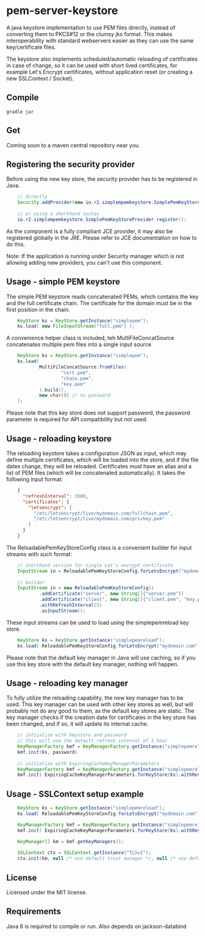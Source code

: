 # pem-server-keystore

A java keystore implementation to use PEM files directly, instead of converting them to PKCS#12 or the clumsy jks format. This makes interoperability with standard webservers easier as they can use the same key/certificate files.

The keystore also implements scheduled/automatic reloading of certificates in case of change, so it can be used with short lived certificates, for example Let's Encrypt certificates, without application reset (or creating a new SSLContext / Socket).
 
## Compile

```
gradle jar
```

## Get

Coming soon to a maven central repository near you.

## Registering the security provider

Before using the new key store, the security provider has to be registered in Java.

```java
    // directly
    Security.addProvider(new io.r2.simplempemkeystore.SimplePemKeyStoreProvider());
    
    // or using a shorthand syntax
    io.r2.simplempemkeystore.SimplePemKeyStoreProvider.register();
```

As the component is a fully compliant JCE provider, it may also be registered globally in the JRE. Please refer to JCE documentation on how to do this.

Note: If the application is running under Security manager which is not allowing adding new providers, you can't use this component.

## Usage - simple PEM keystore

The simple PEM keystore reads concatenated PEMs, which contains the key and the full certificate chain. The certificate for the domain must be in the first position in the chain.

```java
    KeyStore ks = KeyStore.getInstance("simplepem");
    ks.load( new FileInputStream("full.pem") );
```

A convenience helper class is included, teh MultiFileConcatSource concatenates multiple pem files into a single input source

```java
    KeyStore ks = KeyStore.getInstance("simplepem");
    ks.load(
            MultiFileConcatSource.fromFiles(
                    "cert.pem",
                    "chain.pem",
                    "key.pem"
            ).build(),
            new char[0] // no password
    );
```

Please note that this key store does not support password, the password parameter is required for API compatibility but not used.

## Usage - reloading keystore

The reloading keystore takes a configuration JSON as input, which may define multiple certificates, which will be loaded into the store, and if the file dates change, they will be reloaded. Certificates must have an alias and a list of PEM files (which will be concatenated automatically). It takes the following input format:

```JSON
    {
      "refreshInterval": 3600,
      "certificates": {
        "letsencrypt": [
          "/etc/letsencrypt/live/mydomain.com/fullchain.pem",
          "/etc/letsencrypt/live/mydomain.com/privkey.pem"
        ]
      }
    }
```

The ReloadablePemKeyStoreConfig class is a convenient builder for input streams with such format:

```java
    // shorthand version for single Let's encrypt certificate
    InputStream in = ReloadablePemKeyStoreConfig.forLetsEncrypt("mydomain.com").asInputStream()
    
    // builder
    InputStream in = new ReloadablePemKeyStoreConfig()
            .addCertificate("server", new String[]{"server.pem"})
            .addCertificate("client", new String[]{"client.pem", "key.pem"})
            .withRefreshInterval(5)
            .asInputStream();    
```

These input streams can be used to load using the simplepemreload key store.

``` java
    KeyStore ks = KeyStore.getInstance("simplepemreload");
    ks.load( ReloadablePemKeyStoreConfig.forLetsEncrypt("mydomain.com").withRefreshInterval(60).asInputStream() );
```

Please note that the default key manager in Java will use caching, so if you use this key store with the default key manager, nothing will happen.

## Usage - reloading key manager

To fully utilize the reloading capability, the new key manager has to be used. This key manager can be used with other key stores as well, but will probably not do any good to them, as the default key stores are static. The key manager checks if the creation date for certificates in the key store has been changed, and if so, it will update its internal cache. 

```java
    // intiialize with keystore and password
    // this will use the default refresh interval of 1 hour
    KeyManagerFactory kmf = KeyManagerFactory.getInstance("simplepemreload");
    kmf.init(ks, password)
    
    // initialize with ExpiringCacheKeyManagerParameters
    KeyManagerFactory kmf = KeyManagerFactory.getInstance("simplepemreload");
    kmf.init( ExpiringCacheKeyManagerParameters.forKeyStore(ks).withRevalidation(60) );
```

## Usage - SSLContext setup example

```java
    KeyStore ks = KeyStore.getInstance("simplepemreload");
    ks.load( ReloadablePemKeyStoreConfig.forLetsEncrypt("mydomain.com").withRefreshInterval(60).asInputStream() );

    KeyManagerFactory kmf = KeyManagerFactory.getInstance("simplepemreload");
    kmf.init( ExpiringCacheKeyManagerParameters.forKeyStore(ks).withRevalidation(60) );

    KeyManager[] km = kmf.getKeyManagers();
    
    SSLContext ctx = SSLContext.getInstance("TLSv1");
    ctx.init(km, null /* use default trust manager */, null /* use default secure random */);       
```

## License

Licensed under the MIT license. 
 
## Requirements

Java 8 is required to compile or run.
Also depends on jackson-databind 

